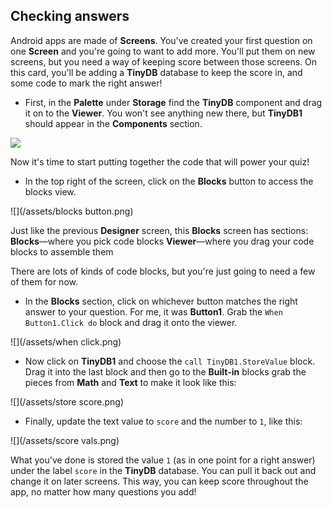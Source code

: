 ## Checking answers

Android apps are made of **Screens**. You've created your first question on one **Screen** and you're going to want to add more. You'll put them on new screens, but you need a way of keeping score between those screens. On this card, you'll be adding a **TinyDB** database to keep the score in, and some code to mark the right answer!

+ First, in the **Palette** under **Storage** find the **TinyDB** component and drag it on to the **Viewer**. You won't see anything new there, but **TinyDB1** should appear in the **Components** section. 

![](/assets/tinydb.png)

Now it's time to start putting together the code that will power your quiz! 

+ In the top right of the screen, click on the **Blocks** button to access the blocks view.

![](/assets/blocks button.png)

Just like the previous **Designer** screen, this **Blocks** screen has sections:  
  **Blocks**—where you pick code blocks
  **Viewer**—where you drag your code blocks to assemble them

There are lots of kinds of code blocks, but you're just going to need a few of them for now. 

+ In the **Blocks** section, click on whichever button matches the right answer to your question. For me, it was **Button1**. Grab the `When Button1.Click do` block and drag it onto the viewer.

![](/assets/when click.png)

+ Now click on **TinyDB1** and choose the `call TinyDB1.StoreValue` block. Drag it into the last block and then go to the **Built-in** blocks grab the pieces from **Math** and **Text** to make it look like this:
  
![](/assets/store score.png)

+ Finally, update the text value to `score` and the number to `1`, like this:
  
![](/assets/score vals.png)

What you've done is stored the value `1` (as in one point for a right answer) under the label `score` in the **TinyDB** database. You can pull it back out and change it on later screens. This way, you can keep score throughout the app, no matter how many questions you add!